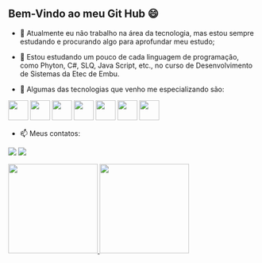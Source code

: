 ## Bem-Vindo ao meu Git Hub 😄

- 🔭 Atualmente eu não trabalho na área da tecnologia, mas estou sempre estudando e procurando algo para aprofundar meu estudo;

- 🌱 Estou estudando um pouco de cada linguagem de programação, como Phyton, C#, SLQ, Java Script, etc., no curso de Desenvolvimento de Sistemas da Etec de Embu.

- 📱 Algumas das tecnologias que venho me especializando são:

<div>
<img src="https://cdn.jsdelivr.net/gh/devicons/devicon@latest/icons/azuresqldatabase/azuresqldatabase-original.svg" width="40" height="40"/>
<img src="https://cdn.jsdelivr.net/gh/devicons/devicon@latest/icons/csharp/csharp-original.svg" width="40" height="40"/>
<img src="https://icongr.am/devicon/python-original.svg?size=94&color=f3ecec" width="40" height="40"/>
<img src="https://cdn.jsdelivr.net/gh/devicons/devicon@latest/icons/html5/html5-original.svg" width="40" height="40"/>
<img src="https://cdn.jsdelivr.net/gh/devicons/devicon@latest/icons/css3/css3-original.svg" width="40" height="40"/>
<img src="https://cdn.jsdelivr.net/gh/devicons/devicon@latest/icons/javascript/javascript-original.svg" width="40" height="40"/>
<img src="https://brandslogos.com/wp-content/uploads/thumbs/react-logo-vector-1.svg" width="40" height="40"/>

</div>


- 📫 Meus contatos:

<a href = "mailto:lucas.marquesalv24@gmail.com"><img loading="lazy" src="https://img.shields.io/badge/Gmail-D14836?style=for-the-badge&logo=gmail&logoColor=white" target="_blank"></a>
<a href="https://www.linkedin.com/in/lucas-alves-752055214/" target="_blank"><img loading="lazy" src="https://img.shields.io/badge/-LinkedIn-%230077B5?style=for-the-badge&logo=linkedin&logoColor=white" target="_blank"></a> 


<div>
<a href="https://github.com/marcossousa33dev">
<img loading="lazy" height="180em" src="https://github-readme-stats.vercel.app/api/top-langs/?username=Lucas-Alves-Marques&layout=compact&langs_count=10&theme=dracula"/>
<img loading="lazy" height="180em" src="https://github-readme-stats.vercel.app/api?username=Lucas-Alves-Marques&show_icons=true&theme=dracula&include_all_commits=true&count_private=true"/>
  
</div>
